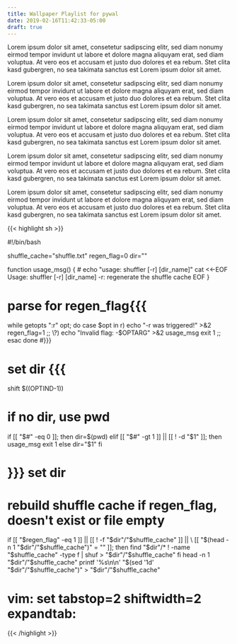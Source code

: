 ```yaml
---
title: Wallpaper Playlist for pywal
date: 2019-02-16T11:42:33-05:00
draft: true
---
```

Lorem ipsum dolor sit amet, consetetur sadipscing elitr, sed diam nonumy eirmod
tempor invidunt ut labore et dolore magna aliquyam erat, sed diam voluptua. At
vero eos et accusam et justo duo dolores et ea rebum. Stet clita kasd gubergren,
no sea takimata sanctus est Lorem ipsum dolor sit amet.

Lorem ipsum dolor sit amet, consetetur sadipscing elitr, sed diam nonumy eirmod
tempor invidunt ut labore et dolore magna aliquyam erat, sed diam voluptua. At
vero eos et accusam et justo duo dolores et ea rebum. Stet clita kasd gubergren,
no sea takimata sanctus est Lorem ipsum dolor sit amet.

Lorem ipsum dolor sit amet, consetetur sadipscing elitr, sed diam nonumy eirmod
tempor invidunt ut labore et dolore magna aliquyam erat, sed diam voluptua. At
vero eos et accusam et justo duo dolores et ea rebum. Stet clita kasd gubergren,
no sea takimata sanctus est Lorem ipsum dolor sit amet.

Lorem ipsum dolor sit amet, consetetur sadipscing elitr, sed diam nonumy eirmod
tempor invidunt ut labore et dolore magna aliquyam erat, sed diam voluptua. At
vero eos et accusam et justo duo dolores et ea rebum. Stet clita kasd gubergren,
no sea takimata sanctus est Lorem ipsum dolor sit amet.

Lorem ipsum dolor sit amet, consetetur sadipscing elitr, sed diam nonumy eirmod
tempor invidunt ut labore et dolore magna aliquyam erat, sed diam voluptua. At
vero eos et accusam et justo duo dolores et ea rebum. Stet clita kasd gubergren,
no sea takimata sanctus est Lorem ipsum dolor sit amet.

{{< highlight sh >}}

#!/bin/bash

shuffle_cache="shuffle.txt"
regen_flag=0
dir=""

function usage_msg() {
	# echo "usage: shuffler [-r] [dir_name]"
	cat <<-EOF
	Usage: shuffler [-r] [dir_name]
    -r: regenerate the shuffle cache
	EOF
}

# parse for regen_flag{{{
while getopts ":r" opt; do
  case $opt in
	r)
	  echo "-r was triggered!" >&2
	  regen_flag=1
	  ;;
	\?)
	  echo "Invalid flag: -$OPTARG" >&2
	  usage_msg
	  exit 1
	  ;;
  esac
done
#}}}

# set dir {{{ #

shift $((OPTIND-1))
# if no dir, use pwd
if [[ "$#" -eq 0 ]]; then
	dir=$(pwd)
elif [[ "$#" -gt 1 ]] || [[ ! -d "$1" ]]; then
	usage_msg
	exit 1
else
	dir="$1"
fi

# }}} set dir #

# rebuild shuffle cache if regen_flag, doesn't exist or file empty
if [[ "$regen_flag" -eq 1 ]] || [[ ! -f "$dir"/"$shuffle_cache" ]] || \
  [[ "$(head -n 1 "$dir"/"$shuffle_cache")" = "" ]]; then
	find "$dir"/* ! -name "$shuffle_cache" -type f | shuf > "$dir"/"$shuffle_cache"
fi
head -n 1 "$dir"/"$shuffle_cache"
printf '%s\n\n' "$(sed '1d' "$dir"/"$shuffle_cache")" > "$dir"/"$shuffle_cache"

# vim: set tabstop=2 shiftwidth=2 expandtab:

{{< /highlight >}}
